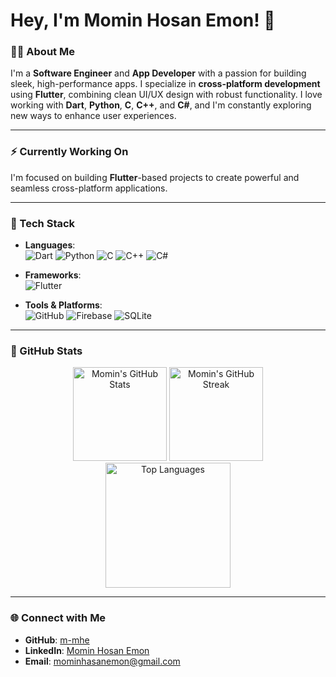 # Hey, I'm Momin Hosan Emon! 👋

### 🧑‍💻 About Me
I'm a **Software Engineer** and **App Developer** with a passion for building sleek, high-performance apps. I specialize in **cross-platform development** using **Flutter**, combining clean UI/UX design with robust functionality. I love working with **Dart**, **Python**, **C**, **C++**, and **C#**, and I'm constantly exploring new ways to enhance user experiences.

---

### ⚡ Currently Working On
I'm focused on building **Flutter**-based projects to create powerful and seamless cross-platform applications.

---

### 🚀 Tech Stack

- **Languages**:  
  ![Dart](https://img.shields.io/badge/Dart-%230175C2.svg?style=for-the-badge&logo=dart&logoColor=white)
  ![Python](https://img.shields.io/badge/Python-%233776AB.svg?style=for-the-badge&logo=python&logoColor=white)
  ![C](https://img.shields.io/badge/C-%2300599C.svg?style=for-the-badge&logo=c&logoColor=white)
  ![C++](https://img.shields.io/badge/C%2B%2B-%2300599C.svg?style=for-the-badge&logo=c%2B%2B&logoColor=white)
  ![C#](https://img.shields.io/badge/C%23-%23239120.svg?style=for-the-badge&logo=c-sharp&logoColor=white)

- **Frameworks**:  
  ![Flutter](https://img.shields.io/badge/Flutter-%2302569B.svg?style=for-the-badge&logo=flutter&logoColor=white)

- **Tools & Platforms**:  
  ![GitHub](https://img.shields.io/badge/GitHub-%23121011.svg?style=for-the-badge&logo=github&logoColor=white)
  ![Firebase](https://img.shields.io/badge/Firebase-%23039BE5.svg?style=for-the-badge&logo=firebase)
  ![SQLite](https://img.shields.io/badge/SQLite-%2307405e.svg?style=for-the-badge&logo=sqlite)

---

### 🌟 GitHub Stats

<div align="center">
  <img src="https://github-readme-stats.vercel.app/api?username=m-mhe&show_icons=true&theme=default" alt="Momin's GitHub Stats" height="150px" weight="150px"/>
  <img src="https://github-readme-streak-stats.herokuapp.com/?user=m-mhe&theme=default" alt="Momin's GitHub Streak" height="150px" weight="150px"/>
  <img src="https://github-readme-stats.vercel.app/api/top-langs/?username=m-mhe&layout=compact&theme=default&langs_count=5" alt="Top Languages" height="200px" weight="300px"/>
</div>

---

### 🌐 Connect with Me

- **GitHub**: [m-mhe](https://github.com/m-mhe)
- **LinkedIn**: [Momin Hosan Emon](https://www.linkedin.com/in/momin-hosan-emon/)
- **Email**: mominhasanemon@gmail.com
